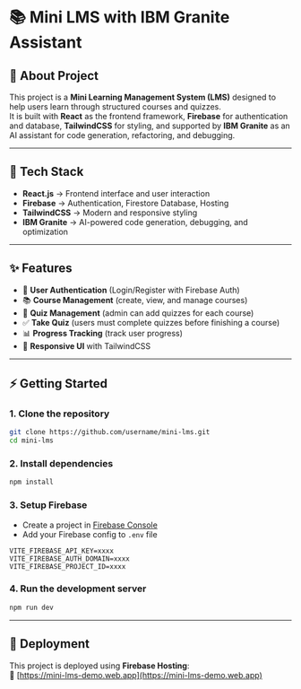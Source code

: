 # 📚 Mini LMS with IBM Granite Assistant

## 📖 About Project
This project is a **Mini Learning Management System (LMS)** designed to help users learn through structured courses and quizzes.  
It is built with **React** as the frontend framework, **Firebase** for authentication and database, **TailwindCSS** for styling, and supported by **IBM Granite** as an AI assistant for code generation, refactoring, and debugging.  

---

## 🚀 Tech Stack
- **React.js** → Frontend interface and user interaction  
- **Firebase** → Authentication, Firestore Database, Hosting  
- **TailwindCSS** → Modern and responsive styling  
- **IBM Granite** → AI-powered code generation, debugging, and optimization  

---

## ✨ Features
- 👤 **User Authentication** (Login/Register with Firebase Auth)  
- 📚 **Course Management** (create, view, and manage courses)  
- 📝 **Quiz Management** (admin can add quizzes for each course)  
- ✅ **Take Quiz** (users must complete quizzes before finishing a course)  
- 📊 **Progress Tracking** (track user progress)  
- 🎨 **Responsive UI** with TailwindCSS  

---

## ⚡ Getting Started

### 1. Clone the repository
```bash
git clone https://github.com/username/mini-lms.git
cd mini-lms
```

### 2. Install dependencies
```bash
npm install
```

### 3. Setup Firebase
- Create a project in [Firebase Console](https://console.firebase.google.com/)  
- Add your Firebase config to `.env` file  

```env
VITE_FIREBASE_API_KEY=xxxx
VITE_FIREBASE_AUTH_DOMAIN=xxxx
VITE_FIREBASE_PROJECT_ID=xxxx
```

### 4. Run the development server
```bash
npm run dev
```

---

## 🚀 Deployment
This project is deployed using **Firebase Hosting**:  
🔗 [https://mini-lms-demo.web.app](https://mini-lms-demo.web.app)
